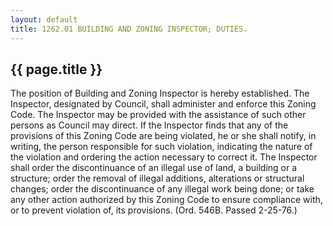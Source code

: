 ```yaml
---
layout: default 
title: 1262.01 BUILDING AND ZONING INSPECTOR; DUTIES.
---
```


{{ page.title }}
----------------

The position of Building and Zoning Inspector is hereby established. The
Inspector, designated by Council, shall administer and enforce this
Zoning Code. The Inspector may be provided with the assistance of such
other persons as Council may direct. If the Inspector finds that any of
the provisions of this Zoning Code are being violated, he or she shall
notify, in writing, the person responsible for such violation,
indicating the nature of the violation and ordering the action necessary
to correct it. The Inspector shall order the discontinuance of an
illegal use of land, a building or a structure; order the removal of
illegal additions, alterations or structural changes; order the
discontinuance of any illegal work being done; or take any other action
authorized by this Zoning Code to ensure compliance with, or to prevent
violation of, its provisions. (Ord. 546B. Passed 2-25-76.)
